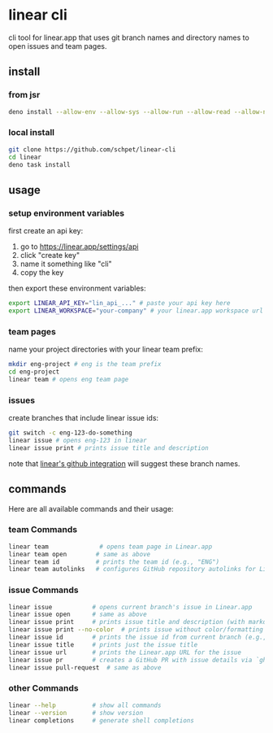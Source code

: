 # linear cli

cli tool for linear.app that uses git branch names and directory names to open
issues and team pages.

## install

### from jsr

```bash
deno install --allow-env --allow-sys --allow-run --allow-read --allow-net -g -n linear jsr:@schpet/linear-cli
```

### local install

```bash
git clone https://github.com/schpet/linear-cli
cd linear
deno task install
```

## usage

### setup environment variables

first create an api key:

1. go to https://linear.app/settings/api
2. click "create key"
3. name it something like "cli"
4. copy the key

then export these environment variables:

```bash
export LINEAR_API_KEY="lin_api_..." # paste your api key here
export LINEAR_WORKSPACE="your-company" # your linear.app workspace url slug
```

### team pages

name your project directories with your linear team prefix:

```bash
mkdir eng-project # eng is the team prefix
cd eng-project
linear team # opens eng team page
```

### issues

create branches that include linear issue ids:

```bash
git switch -c eng-123-do-something
linear issue # opens eng-123 in linear
linear issue print # prints issue title and description
```

note that
[linear's github integration](https://linear.app/docs/github#branch-format) will
suggest these branch names.

## commands

Here are all available commands and their usage:

### team Commands

```bash
linear team              # opens team page in Linear.app
linear team open        # same as above
linear team id          # prints the team id (e.g., "ENG")
linear team autolinks   # configures GitHub repository autolinks for Linear issues
```

### issue Commands

```bash
linear issue           # opens current branch's issue in Linear.app
linear issue open      # same as above
linear issue print     # prints issue title and description (with markdown formatting)
linear issue print --no-color  # prints issue without color/formatting
linear issue id        # prints the issue id from current branch (e.g., "ENG-123")
linear issue title     # prints just the issue title
linear issue url       # prints the Linear.app URL for the issue
linear issue pr        # creates a GitHub PR with issue details via `gh pr create`
linear issue pull-request  # same as above
```

### other Commands

```bash
linear --help          # show all commands
linear --version       # show version
linear completions     # generate shell completions
```
